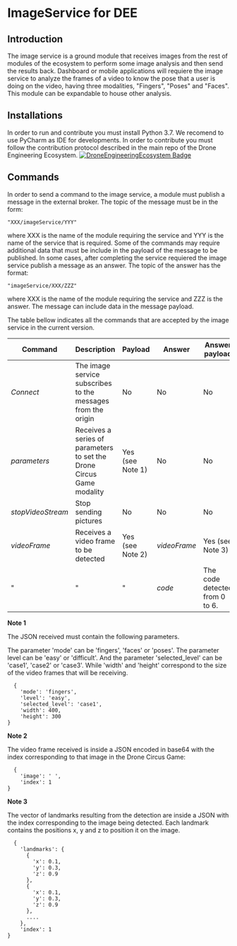 # ImageService for DEE
## Introduction
The image service is a ground module that receives images from the rest of modules of the ecosystem to perform some image analysis and then send the results back.
Dashboard or mobile applications will requiere the image service to analyze the frames of a video to know the pose that a user is doing on the video, having three modalities, "Fingers", "Poses" and "Faces". This module can be expandable to house other analysis.

## Installations
In order to run and contribute you must install Python 3.7. We recomend to use PyCharm as IDE for developments.
In order to contribute you must follow the contribution protocol described in the main repo of the Drone Engineering Ecosystem.
[![DroneEngineeringEcosystem Badge](https://img.shields.io/badge/DEE-MainRepo-brightgreen.svg)](https://github.com/dronsEETAC/DroneEngineeringEcosystemDEE)



## Commands
In order to send a command to the image service, a module must publish a message in the external broker. The topic of the message must be in the form:
```
"XXX/imageService/YYY"
```
where XXX is the name of the module requiring the service and YYY is the name of the service that is required. Some of the commands may require additional data that must be include in the payload of the message to be published.
In some cases, after completing the service requiered the image service publish a message as an answer. The topic of the answer has the format:
```
"imageService/XXX/ZZZ"
```
where XXX is the name of the module requiring the service and ZZZ is the answer. The message can include data in the message payload.

The table bellow indicates all the commands that are accepted by the image service in the current version.

Command | Description | Payload | Answer | Answer payload
--- | --- | --- | --- |---
*Connect* | The image service subscribes to the messages from the origin | No | No | No
*parameters* | Receives a series of parameters to set the Drone Circus Game modality | Yes (see Note 1) | No | No 
*stopVideoStream* | Stop sending pictures | No | No | No
*videoFrame* | Receives a video frame to be detected | Yes (see Note 2) | *videoFrame* | Yes (see Note 3)
 " | " | " | *code* | The code detected from 0 to 6.

**Note 1**

The JSON received must contain the following parameters.

The parameter 'mode' can be 'fingers', 'faces' or 'poses'. The parameter level can be 'easy' or 'difficult'. And the parameter 'selected_level' can be 'case1', 'case2' or 'case3'. While 'width' and 'height' correspond to the size of the video frames that will be receiving.

```
  {
    'mode': 'fingers',
    'level': 'easy',
    'selected_level': 'case1',
    'width': 400,
    'height': 300
}

```
**Note 2**

The video frame received is inside a JSON encoded in base64 with the index corresponding to that image in the Drone Circus Game:

```
  {
    'image': ' ',
    'index': 1
}

```

**Note 3**

The vector of landmarks resulting from the detection are inside a JSON with the index corresponding to the image being detected. Each landmark contains the positions x, y and z to position it on the image.

```
  {
    'landmarks': {
      {
        'x': 0.1,
        'y': 0.3,
        'z': 0.9
      },
      {
        'x': 0.1,
        'y': 0.3,
        'z': 0.9
      },
      ....        
    },
    'index': 1
}

```
